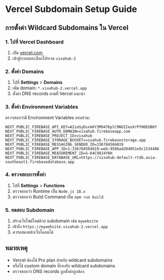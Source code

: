 # Vercel Subdomain Setup Guide

## การตั้งค่า Wildcard Subdomains ใน Vercel

### 1. ไปที่ Vercel Dashboard
1. เปิด [vercel.com](https://vercel.com)
2. เข้าสู่ระบบและเลือกโปรเจค `vixahub-2`

### 2. ตั้งค่า Domains
1. ไปที่ **Settings** > **Domains**
2. เพิ่ม domain: `*.vixahub-2.vercel.app`
3. ตั้งค่า DNS records ตามที่ Vercel แนะนำ

### 3. ตั้งค่า Environment Variables
ตรวจสอบว่ามี Environment Variables ครบถ้วน:
```
NEXT_PUBLIC_FIREBASE_API_KEY=AIzaSyDsxkKY3M9476plC9NUIIeuXrPfH0EUB8Y
NEXT_PUBLIC_FIREBASE_AUTH_DOMAIN=vixahub.firebaseapp.com
NEXT_PUBLIC_FIREBASE_PROJECT_ID=vixahub
NEXT_PUBLIC_FIREBASE_STORAGE_BUCKET=vixahub.firebasestorage.app
NEXT_PUBLIC_FIREBASE_MESSAGING_SENDER_ID=336784504819
NEXT_PUBLIC_FIREBASE_APP_ID=1:336784504819:web:958bad204051e9c1534486
NEXT_PUBLIC_FIREBASE_MEASUREMENT_ID=G-D4C98J4Y8H
NEXT_PUBLIC_FIREBASE_DATABASE_URL=https://vixahub-default-rtdb.asia-southeast1.firebasedatabase.app
```

### 4. ตรวจสอบการตั้งค่า
1. ไปที่ **Settings** > **Functions**
2. ตรวจสอบว่า Runtime เป็น `Node.js 18.x`
3. ตรวจสอบว่า Build Command เป็น `npm run build`

### 5. ทดสอบ Subdomain
1. สร้างเว็บไซต์ใหม่ด้วย subdomain เช่น `mywebsite`
2. เข้าถึง `https://mywebsite.vixahub-2.vercel.app`
3. ควรแสดงหน้าเว็บโคลนได้

## หมายเหตุ
- Vercel ต้องใช้ Pro plan สำหรับ wildcard subdomains
- หรือใช้ custom domain ที่รองรับ wildcard subdomains
- ตรวจสอบว่า DNS records ถูกตั้งค่าถูกต้อง
